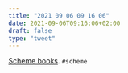 ```yaml
---
title: "2021 09 06 09 16 06"
date: 2021-09-06T09:16:06+02:00
draft: false
type: "tweet"
---
```

[Scheme books](https://erkin.party/scheme/bibliography/). `#scheme`
